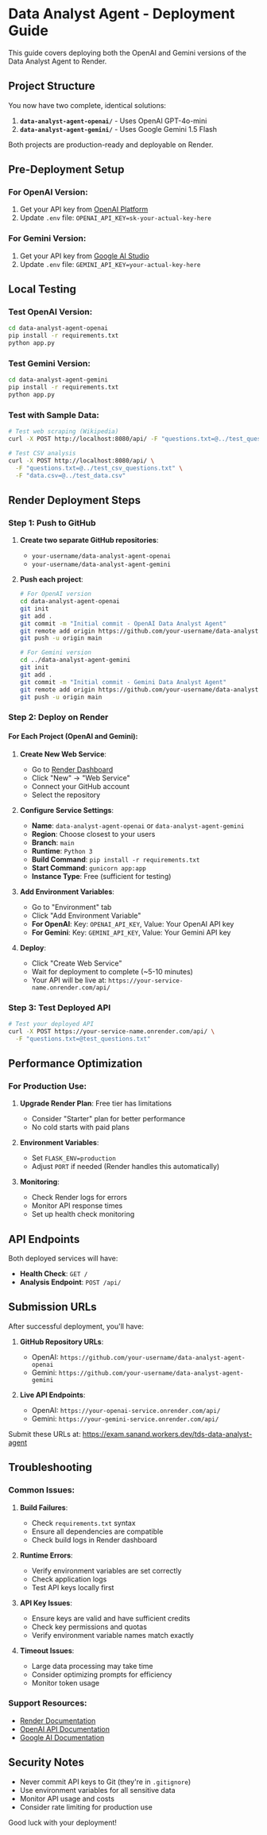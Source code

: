 # Data Analyst Agent - Deployment Guide

This guide covers deploying both the OpenAI and Gemini versions of the Data Analyst Agent to Render.

## Project Structure

You now have two complete, identical solutions:

1. **`data-analyst-agent-openai/`** - Uses OpenAI GPT-4o-mini
2. **`data-analyst-agent-gemini/`** - Uses Google Gemini 1.5 Flash

Both projects are production-ready and deployable on Render.

## Pre-Deployment Setup

### For OpenAI Version:
1. Get your API key from [OpenAI Platform](https://platform.openai.com/api-keys)
2. Update `.env` file: `OPENAI_API_KEY=sk-your-actual-key-here`

### For Gemini Version:
1. Get your API key from [Google AI Studio](https://makersuite.google.com/app/apikey)
2. Update `.env` file: `GEMINI_API_KEY=your-actual-key-here`

## Local Testing

### Test OpenAI Version:
```bash
cd data-analyst-agent-openai
pip install -r requirements.txt
python app.py
```

### Test Gemini Version:
```bash
cd data-analyst-agent-gemini
pip install -r requirements.txt
python app.py
```

### Test with Sample Data:
```bash
# Test web scraping (Wikipedia)
curl -X POST http://localhost:8080/api/ -F "questions.txt=@../test_questions.txt"

# Test CSV analysis
curl -X POST http://localhost:8080/api/ \
  -F "questions.txt=@../test_csv_questions.txt" \
  -F "data.csv=@../test_data.csv"
```

## Render Deployment Steps

### Step 1: Push to GitHub

1. **Create two separate GitHub repositories**:
   - `your-username/data-analyst-agent-openai`
   - `your-username/data-analyst-agent-gemini`

2. **Push each project**:
   ```bash
   # For OpenAI version
   cd data-analyst-agent-openai
   git init
   git add .
   git commit -m "Initial commit - OpenAI Data Analyst Agent"
   git remote add origin https://github.com/your-username/data-analyst-agent-openai.git
   git push -u origin main

   # For Gemini version
   cd ../data-analyst-agent-gemini
   git init
   git add .
   git commit -m "Initial commit - Gemini Data Analyst Agent"
   git remote add origin https://github.com/your-username/data-analyst-agent-gemini.git
   git push -u origin main
   ```

### Step 2: Deploy on Render

#### For Each Project (OpenAI and Gemini):

1. **Create New Web Service**:
   - Go to [Render Dashboard](https://dashboard.render.com/)
   - Click "New" → "Web Service"
   - Connect your GitHub account
   - Select the repository

2. **Configure Service Settings**:
   - **Name**: `data-analyst-agent-openai` or `data-analyst-agent-gemini`
   - **Region**: Choose closest to your users
   - **Branch**: `main`
   - **Runtime**: `Python 3`
   - **Build Command**: `pip install -r requirements.txt`
   - **Start Command**: `gunicorn app:app`
   - **Instance Type**: Free (sufficient for testing)

3. **Add Environment Variables**:
   - Go to "Environment" tab
   - Click "Add Environment Variable"
   - **For OpenAI**: Key: `OPENAI_API_KEY`, Value: Your OpenAI API key
   - **For Gemini**: Key: `GEMINI_API_KEY`, Value: Your Gemini API key

4. **Deploy**:
   - Click "Create Web Service"
   - Wait for deployment to complete (~5-10 minutes)
   - Your API will be live at: `https://your-service-name.onrender.com/api/`

### Step 3: Test Deployed API

```bash
# Test your deployed API
curl -X POST https://your-service-name.onrender.com/api/ \
  -F "questions.txt=@test_questions.txt"
```

## Performance Optimization

### For Production Use:

1. **Upgrade Render Plan**: Free tier has limitations
   - Consider "Starter" plan for better performance
   - No cold starts with paid plans

2. **Environment Variables**:
   - Set `FLASK_ENV=production`
   - Adjust `PORT` if needed (Render handles this automatically)

3. **Monitoring**:
   - Check Render logs for errors
   - Monitor API response times
   - Set up health check monitoring

## API Endpoints

Both deployed services will have:

- **Health Check**: `GET /` 
- **Analysis Endpoint**: `POST /api/`

## Submission URLs

After successful deployment, you'll have:

1. **GitHub Repository URLs**:
   - OpenAI: `https://github.com/your-username/data-analyst-agent-openai`
   - Gemini: `https://github.com/your-username/data-analyst-agent-gemini`

2. **Live API Endpoints**:
   - OpenAI: `https://your-openai-service.onrender.com/api/`
   - Gemini: `https://your-gemini-service.onrender.com/api/`

Submit these URLs at: https://exam.sanand.workers.dev/tds-data-analyst-agent

## Troubleshooting

### Common Issues:

1. **Build Failures**:
   - Check `requirements.txt` syntax
   - Ensure all dependencies are compatible
   - Check build logs in Render dashboard

2. **Runtime Errors**:
   - Verify environment variables are set correctly
   - Check application logs
   - Test API keys locally first

3. **API Key Issues**:
   - Ensure keys are valid and have sufficient credits
   - Check key permissions and quotas
   - Verify environment variable names match exactly

4. **Timeout Issues**:
   - Large data processing may take time
   - Consider optimizing prompts for efficiency
   - Monitor token usage

### Support Resources:

- [Render Documentation](https://render.com/docs)
- [OpenAI API Documentation](https://platform.openai.com/docs)
- [Google AI Documentation](https://ai.google.dev/docs)

## Security Notes

- Never commit API keys to Git (they're in `.gitignore`)
- Use environment variables for all sensitive data
- Monitor API usage and costs
- Consider rate limiting for production use

Good luck with your deployment!